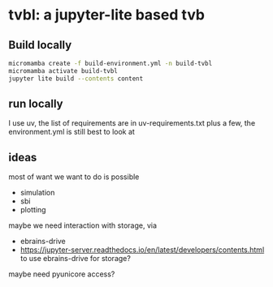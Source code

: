 # tvbl: a jupyter-lite based tvb


## Build locally

```sh
micromamba create -f build-environment.yml -n build-tvbl
micromamba activate build-tvbl
jupyter lite build --contents content
```

## run locally

I use uv, the list of requirements are in uv-requirements.txt plus a few, the environment.yml is still best to look at

## ideas

most of want we want to do is possible 

- simulation
- sbi
- plotting

maybe we need interaction with storage, via

- ebrains-drive
- https://jupyter-server.readthedocs.io/en/latest/developers/contents.html to use ebrains-drive for storage?

maybe need pyunicore access?
